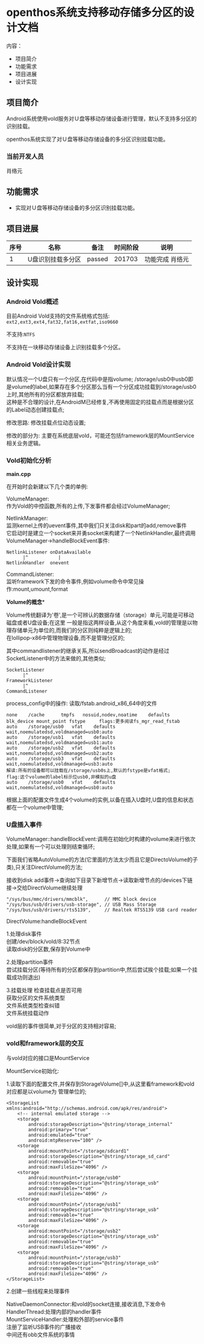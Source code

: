 # openthos系统支持移动存储多分区的设计文档
内容：

- 项目简介
- 功能需求
- 项目进展
- 设计实现

## 项目简介
Android系统使用vold服务对Ｕ盘等移动存储设备进行管理，默认不支持多分区的识别挂载。

openthos系统实现了对Ｕ盘等移动存储设备的多分区识别挂载功能。

### 当前开发人员
肖络元

## 功能需求
- 实现对Ｕ盘等移动存储设备的多分区识别挂载功能。

## 项目进展
序号|名称 | 备注|时间阶段|说明
------------- | ------------- | ------------- |-------------| -------------
1|U盘识别挂载多分区|passed|201703|功能完成 肖络元

## 设计实现
### Android Vold概述
目前Android Vold支持的文件系统格式包括:
`ext2,ext3,ext4,fat32,fat16,extfat,iso9660`

不支持:`NTFS  `

不支持在一块移动存储设备上识别挂载多个分区。

### Android Vold设计实现
默认情况一个U盘只有一个分区,在代码中是指volume;
/storage/usb0中usb0即是volume的label,如果存在多个分区那么当有一个分区成功挂载到/storage/usb0上时,其他所有的分区都放弃挂载;  
这种是不合理的设计,在AndroidM已经修复,不再使用固定的挂载点而是根据分区的Label动态创建挂载点;

修改思路:
修改挂载点位动态设置;

修改的部分为:
主要在系统底层vold，可能还包括framework层的MountService相关业务逻辑。

### Vold初始化分析
**main.cpp**

在开始时会新建以下几个类的单例:  

VolumeManager:  
作为Vold的中控函数,所有的上传,下发事件都会经过VolumeManager;  

NetlinkManager:  
监测kernel上传的uevent事件,其中我们只关注disk和part的add,remove事件  
它启动时是建立一个socket来并勇socket来构建了一个NetlinkHandler,最终调用VolumeManager->handleBlockEvent事件:
```
NetlinkListener onDataAvailable
      |^           |
NetlinkHandler  onevent
```
CommandListener:  
监听framework下发的命令事件,例如volume命令中常见操作:mount,umount,format  

**Volume的概念***

Volume传统翻译为'卷',是一个可辨认的数据存储（storage）单元,可能是可移动磁盘或者U盘设备;在这里
一般是指这两样设备,从这个角度来看,vold的管理是以物理存储单元为单位的,而我们的分区则纯粹是逻辑上的;  
在lollipop-x86中管理物理设备,而不是管理分区的;

其中commandlistener的继承关系,所以sendBroadcast的动作是经过SocketListener中的方法来做的,其他类似;
```
SocketListener
      |^
FrameworkListener
      |^
CommandListener
```
process_config中的操作:
读取/fstab.android_x86_64中的文件
```
none	/cache		tmpfs	nosuid,nodev,noatime	defaults
blk_device mount_point fstype     flags:更多阅读fs_mgr_read_fstab
auto	/storage/usb0	vfat	defaults	wait,noemulatedsd,voldmanaged=usb0:auto
auto	/storage/usb1	vfat	defaults	wait,noemulatedsd,voldmanaged=usb1:auto
auto	/storage/usb2	vfat	defaults	wait,noemulatedsd,voldmanaged=usb2:auto
auto	/storage/usb3	vfat	defaults	wait,noemulatedsd,voldmanaged=usb3:auto
解读:所有的设备都可以挂载在/storage/usb0s上,默认的fstype是vfat格式;
flag:这个volume的label标示位usb0,非模拟的u盘
auto	/storage/usb0	vfat	defaults	wait,noemulatedsd,voldmanaged=usb0:auto
```
根据上面的配置文件生成4个volume的实例,以备在插入U盘时,U盘的信息和状态都在一个volume中管理;
### U盘插入事件
VolumeManager::handleBlockEvent:调用在初始化时构建的volume来进行依次处理,如果有一个可以处理则结束循环;

下面我们省略AutoVolume的方法(它里面的方法太少而且它是DirectoVolume的子类),只关注DirectVolume的方法;  

接收到disk add事件->查询如下目录下新增节点->读取新增节点的/devices下链接->交给DirectVolume继续处理  
```
"/sys/bus/mmc/drivers/mmcblk",      // MMC block device
"/sys/bus/usb/drivers/usb-storage", // USB Mass Storage
"/sys/bus/usb/drivers/rts5139",     // Realtek RTS5139 USB card reader
```
DirectVolume:handleBlockEvent  

 1.处理disk事件  
创建/dev/block/vold/8:32节点  
读取disk的分区数,保存到Volume中  

 2.处理partition事件  
尝试挂载分区(等待所有的分区都保存到partition中,然后尝试挨个挂载;如果一个挂载成功则退出)  

3.挂载处理
检查挂载点是否可用  
获取分区的文件系统类型  
文件系统类型检查纠错  
文件系统挂载动作  

vold层的事件很简单,对于分区的支持相对容易;

### vold和framework层的交互
与vold对应的接口是MountService

MountService初始化:  

1.读取下面的配置文件,并保存到StorageVolume[]中,从这里看framework和vold对应都是以volume为
管理单位的;
```
<StorageList xmlns:android="http://schemas.android.com/apk/res/android">
    <!-- internal emulated storage -->
    <storage
        android:storageDescription="@string/storage_internal"
        android:primary="true"
        android:emulated="true"
        android:mtpReserve="100" />
    <storage
        android:mountPoint="/storage/sdcard1"
        android:storageDescription="@string/storage_sd_card"
        android:removable="true"
        android:maxFileSize="4096" />
    <storage
        android:mountPoint="/storage/usb0"
        android:storageDescription="@string/storage_usb"
        android:removable="true"
        android:maxFileSize="4096" />
    <storage
        android:mountPoint="/storage/usb1"
        android:storageDescription="@string/storage_usb"
        android:removable="true"
        android:maxFileSize="4096" />
    <storage
        android:mountPoint="/storage/usb2"
        android:storageDescription="@string/storage_usb"
        android:removable="true"
        android:maxFileSize="4096" />
    <storage
        android:mountPoint="/storage/usb3"
        android:storageDescription="@string/storage_usb"
        android:removable="true"
        android:maxFileSize="4096" />
</StorageList>
```
2.创建一些线程来处理事件  

NativeDaemonConnector:和vold的socket连接,接收消息,下发命令  
HandlerThread:处理内部的handler事件  
MountServiceHandler:处理和外部的service事件  
注册了监听USB事件的广播接收  
中间还有obb文件系统的事情
